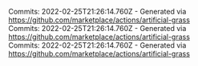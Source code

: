 Commits: 2022-02-25T21:26:14.760Z - Generated via https://github.com/marketplace/actions/artificial-grass
<br>
Commits: 2022-02-25T21:26:14.760Z - Generated via https://github.com/marketplace/actions/artificial-grass
<br>
Commits: 2022-02-25T21:26:14.760Z - Generated via https://github.com/marketplace/actions/artificial-grass
<br>
